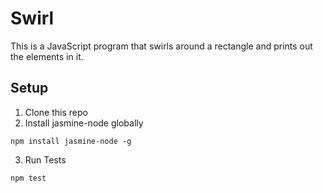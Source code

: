 # Swirl
This is a JavaScript program that swirls around a rectangle and prints out the elements in it.

## Setup
1.  Clone this repo
2.  Install jasmine-node globally
```shell
npm install jasmine-node -g
```
3.  Run Tests
```shell
npm test
```
